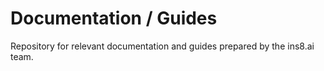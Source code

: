 # Documentation / Guides

Repository for relevant documentation and guides prepared by the ins8.ai team.
